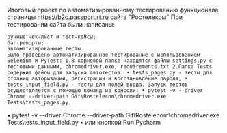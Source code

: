 Итоговый проект по автоматизированному тестированию функционала страницы https://b2c.passport.rt.ru сайта "Ростелеком"
При тестировании сайта были написаны:

    ручные чек-лист и тест-кейсы;
    баг-репорты;
    автоматизированные тесты
    Было проведено автоматизированное тестирование с использованием Selenium и PyTest: 1.В корневой папке находятся файлы settings.py с тестовыми данными, chromedriver.exe, requirements.txt 2.Папка Тests содержит файлы для запуска автотестов: • tests_pages.py - тесты для страниц авторизации, регистрации и восстановление пароля, • tests_input_field.py - тесты для полей ввода. Запуск тестов осуществляется с помощью команд из консоли: • pytest -v --driver Chrome --driver-path Git\Rostelecom\chromedriver.exe Tests\tests_pages.py,
• pytest -v --driver Chrome --driver-path Git\Rostelecom\chromedriver.exe Tests\tests_input_field.py
• или кнопкой Run Pycharm
